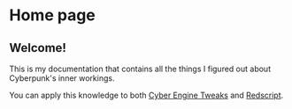 # Home page

## Welcome!

This is my documentation that contains all the things I figured out about Cyberpunk's inner workings.

You can apply this knowledge to both [Cyber Engine Tweaks](https://wiki.redmodding.org/cyber-engine-tweaks) and [Redscript](https://wiki.redmodding.org/redscript).
